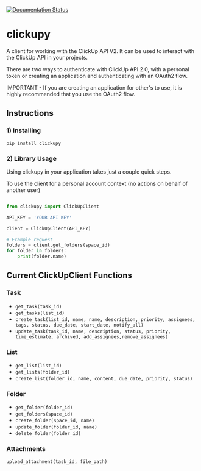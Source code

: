 <a href='https://clickupy.readthedocs.io/en/latest/?badge=latest'>
    <img src='https://readthedocs.org/projects/clickupy/badge/?version=latest' alt='Documentation Status' />
</a>

# clickupy

A client for working with the ClickUp API V2. It can be used to interact with the ClickUp API in your projects.

There are two ways to authenticate with ClickUp API 2.0, with a personal token or creating an application and authenticating with an OAuth2 flow. 

IMPORTANT - If you are creating an application for other's to use, it is highly recommended that you use the OAuth2 flow.

## Instructions
### 1) Installing
```pip install clickupy```

### 2) Library Usage
Using clickupy in your application takes just a couple quick steps.

To use the client for a personal account context (no actions on behalf of another user)

```python

from clickupy import ClickUpClient

API_KEY = 'YOUR API KEY'

client = ClickUpClient(API_KEY)

# Example request
folders = client.get_folders(space_id)
for folder in folders:
    print(folder.name)

```



## Current ClickUpClient Functions

### Task
* `get_task(task_id)`
* `get_tasks(list_id)`
* `create_task(list_id, name, name, description, priority, assignees, tags, status, due_date, start_date, notify_all)`
* `update_task(task_id, name, description, status, priority, time_estimate, archived, add_assignees,remove_assignees)`


### List
* `get_list(list_id)`
* `get_lists(folder_id)`
* `create_list(folder_id, name, content, due_date, priority, status)`

### Folder
* `get_folder(folder_id)`
* `get_folders(space_id)`
* `create_folder(space_id, name)`
* `update_folder(folder_id, name)`
* `delete_folder(folder_id)`

### Attachments
`upload_attachment(task_id, file_path)`